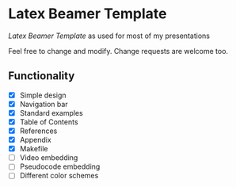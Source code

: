 # Latex Beamer Template
_Latex Beamer Template_ as used for most of my presentations

Feel free to change and modify. Change requests are welcome too.

## Functionality
* [x] Simple design
* [x] Navigation bar
* [x] Standard examples
* [x] Table of Contents
* [x] References
* [x] Appendix
* [x] Makefile
* [ ] Video embedding
* [ ] Pseudocode embedding
* [ ] Different color schemes
